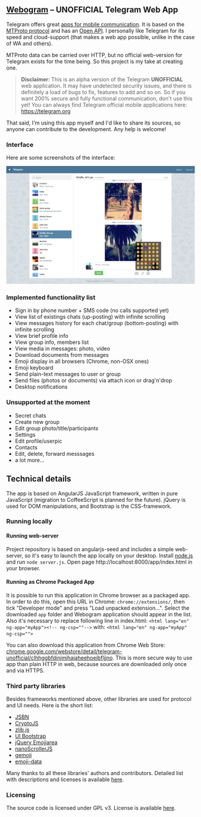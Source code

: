 ## [Webogram](http://zhukov.github.io/webogram) – UNOFFICIAL Telegram Web App

Telegram offers great [apps for mobile communication](https://www.telegram.org). It is based on the [MTProto protocol](https://core.telegram.org/protocol) and has an [Open API](http://core.telegram.org/api). I personally like Telegram for its speed and cloud-support (that makes a web app possible, unlike in the case of WA and others).

MTProto data can be carried over HTTP, but no official web-version for Telegram exists for the time being. So this project is my take at creating one.


> **Disclaimer**:
> This is an alpha version of the Telegram **UNOFFICIAL** web application. It may have undetected security issues, and there is definitely a load of bugs to fix, features to add and so on. So if you want 200% secure and fully functional communication, don't use this yet! You can always find Telegram official mobile applications here: https://telegram.org

That said, I'm using this app myself and I'd like to share its sources, so anyone can contribute to the development. Any help is welcome!


### Interface


Here are some screenshots of the interface:

![Sample screenshot 1](/app/img/screenshot1.png)


### Implemented functionality list

* Sign in by phone number + SMS code (no calls supported yet)
* View list of existings chats (up-posting) with infinite scrolling
* View messages history for each chat/group (bottom-posting) with infinite scrolling
* View brief profile info
* View group info, members list
* View media in messages: photo, video
* Download documents from messages
* Emoji display in all browsers (Chrome, non-OSX ones)
* Emoji keyboard
* Send plain-text messages to user or group
* Send files (photos or documents) via attach icon or drag'n'drop
* Desktop notifications


### Unsupported at the moment

* Secret chats
* Create new group
* Edit group photo/title/participants
* Settings
* Edit profile/userpic
* Contacts
* Edit, delete, forward messsages
* a lot more...


## Technical details

The app is based on AngularJS JavaScript framework, written in pure JavaScript (migration to CoffeeScript is planned for the future). jQuery is used for DOM manipulations, and Bootstrap is the CSS-framework.


### Running locally


#### Running web-server

Project repository is based on angularjs-seed and includes a simple web-server, so it's easy to launch the app locally on your desktop.
Install [node.js](http://nodejs.org/) and run `node server.js`. Open page http://localhost:8000/app/index.html in your browser.

#### Running as Chrome Packaged App

It is possible to run this application in Chrome browser as a packaged app. In order to do this, open this URL in Chrome: `chrome://extensions/`, then tick "Developer mode" and press "Load unpacked extension...". Select the downloaded `app` folder and Webogram application should appear in the list.
Also it's necessary to replace following line in index.html:
```<html lang="en" ng-app="myApp"><!-- ng-csp=""-->```
with:
```<html lang="en" ng-app="myApp" ng-csp="">```


You can also download this application from Chrome Web Store: [chrome.google.com/webstore/detail/telegram-unofficial/clhhggbfdinjmjhajaheehoeibfljjno](https://chrome.google.com/webstore/detail/telegram-unofficial/clhhggbfdinjmjhajaheehoeibfljjno). This is more secure way to use app than plain HTTP in web, because sources are downloaded only once and via HTTPS.


### Third party libraries

Besides frameworks mentioned above, other libraries are used for protocol and UI needs. Here is the short list:

* [JSBN](http://www-cs-students.stanford.edu/~tjw/jsbn/)
* [CryptoJS](https://code.google.com/p/crypto-js/)
* [zlib.js](https://github.com/imaya/zlib.js)
* [UI Bootstrap](http://angular-ui.github.io/bootstrap/)
* [jQuery Emojiarea](https://github.com/diy/jquery-emojiarea)
* [nanoScrollerJS](https://github.com/jamesflorentino/nanoScrollerJS)
* [gemoji](https://github.com/github/gemoji)
* [emoji-data](https://github.com/iamcal/emoji-data)

Many thanks to all these libraries' authors and contributors. Detailed list with descriptions and licenses is available [here](/app/vendor).


### Licensing

The source code is licensed under GPL v3. License is available [here](/LICENSE).
